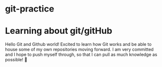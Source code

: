 # git-practice
# Learning about git/gitHub

Hello Git and Github world!
Excited to learn how Git works and be able to house some of my own repositories moving forward.
I am very committed and I hope to push myself through, so that I can pull as much knowledge as possible! :microphone:
